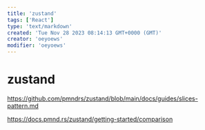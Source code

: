 ```yaml
---
title: 'zustand'
tags: ['React']
type: 'text/markdown'
created: 'Tue Nov 28 2023 08:14:13 GMT+0000 (GMT)'
creator: 'oeyoews'
modifier: 'oeyoews'
---
```


# zustand

<https://github.com/pmndrs/zustand/blob/main/docs/guides/slices-pattern.md>

<https://docs.pmnd.rs/zustand/getting-started/comparison>

